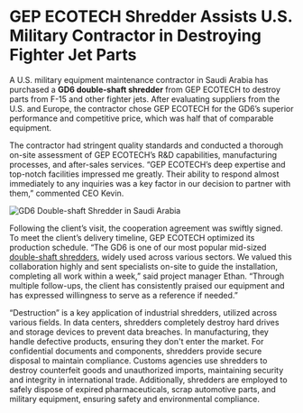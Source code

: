 # GEP ECOTECH Shredder Assists U.S. Military Contractor in Destroying Fighter Jet Parts

A U.S. military equipment maintenance contractor in Saudi Arabia has purchased a **GD6 double-shaft shredder** from GEP ECOTECH to destroy parts from F-15 and other fighter jets. After evaluating suppliers from the U.S. and Europe, the contractor chose GEP ECOTECH for the GD6’s superior performance and competitive price, which was half that of comparable equipment.

The contractor had stringent quality standards and conducted a thorough on-site assessment of GEP ECOTECH’s R&D capabilities, manufacturing processes, and after-sales services. “GEP ECOTECH’s deep expertise and top-notch facilities impressed me greatly. Their ability to respond almost immediately to any inquiries was a key factor in our decision to partner with them,” commented CEO Kevin.

![GD6 Double-shaft Shredder in Saudi Arabia](https://www.aishred.com/dm-content/uploads/l28ftrdwjvh0.jpg)

Following the client’s visit, the cooperation agreement was swiftly signed. To meet the client’s delivery timeline, GEP ECOTECH optimized its production schedule. “The GD6 is one of our most popular mid-sized [double-shaft shredders](https://www.aishred.com/product/double-shaft-shredder.html), widely used across various sectors. We valued this collaboration highly and sent specialists on-site to guide the installation, completing all work within a week,” said project manager Ethan. “Through multiple follow-ups, the client has consistently praised our equipment and has expressed willingness to serve as a reference if needed.”


“Destruction” is a key application of industrial shredders, utilized across various fields. In data centers, shredders completely destroy hard drives and storage devices to prevent data breaches. In manufacturing, they handle defective products, ensuring they don't enter the market. For confidential documents and components, shredders provide secure disposal to maintain compliance. Customs agencies use shredders to destroy counterfeit goods and unauthorized imports, maintaining security and integrity in international trade. Additionally, shredders are employed to safely dispose of expired pharmaceuticals, scrap automotive parts, and military equipment, ensuring safety and environmental compliance.
